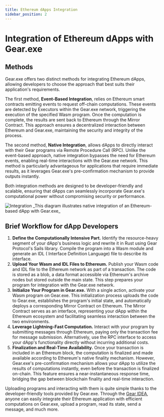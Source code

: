 ```yaml
---
title: Ethereum dApps Integration
sidebar_position: 2
---
```


# Integration of Ethereum dApps with Gear.exe

## Methods

Gear.exe offers two distinct methods for integrating Ethereum dApps, allowing developers to choose the approach that
best suits their application's requirements.

The first method, **Event-Based Integration**, relies on Ethereum smart contracts emitting events to request off-chain
computations. These events are detected by Executors within the Gear.exe network, triggering the execution of the
specified Wasm program. Once the computation is complete, the results are sent back to Ethereum through the Mirror
Contract. This approach ensures a decentralized interaction between Ethereum and Gear.exe, maintaining the security and
integrity of the process.

The second method, **Native Integration**, allows dApps to directly interact with their Gear programs via Remote
Procedure Call (RPC). Unlike the event-based approach, native integration bypasses the need for Ethereum events,
enabling real-time interactions with the Gear.exe network. This method is particularly advantageous for applications
that require immediate results, as it leverages Gear.exe's pre-confirmation mechanism to provide outputs instantly.

Both integration methods are designed to be developer-friendly and scalable, ensuring that dApps can seamlessly
incorporate Gear.exe's computational power without compromising security or performance.

<img src="/gear-exe/whitepaper/img/integration.png"  alt="Integration"/>
_This diagram illustrates native integration of an Ethereum-based dApp with Gear.exe_

## Brief Workflow for dApp Developers

1. **Define the Computationally Intensive Part.** Identify the resource-heavy segment of your dApp's business logic and
   rewrite it in Rust using Gear Protocol's Sails library. Compile the program into a Wasm module and generate an IDL (
   Interface Definition Language) file to describe its interface.
2. **Upload Your Wasm and IDL Files to Ethereum.** Publish your Wasm code and IDL file to the Ethereum network as part
   of a transaction. The code is stored as a blob, a data format accessible via Ethereum's archive nodes but stored
   outside the main state. This step prepares your program for integration with the Gear.exe network.
3. **Initialize Your Program in Gear.exe.** With a single action, activate your Wasm program on Gear.exe. This
   initialization process uploads the code to Gear.exe, establishes the program's initial state, and automatically
   deploys a corresponding Mirror Contract on Ethereum. The Mirror Contract serves as an interface, representing your
   dApp within the Ethereum ecosystem and facilitating seamless interaction between the two environments.
4. **Leverage Lightning-Fast Computation.** Interact with your program by submitting messages through Ethereum, paying
   only the transaction fee for message submission. Alternatively, use the RPC interface to access your dApp's
   functionality directly without incurring additional costs.
5. **Finalization and Real-Time Availability.** Once your transaction is included in an Ethereum block, the computation
   is finalized and made available according to Ethereum's native finality mechanism. However, Gear.exe's
   pre-confirmation mechanism allows your dApp to utilize the results of computations instantly, even before the
   transaction is finalized on-chain. This feature ensures a near-instantaneous response time, bridging the gap between
   blockchain finality and real-time interaction.

Uploading programs and interacting with them is quite simple thanks to the developer-friendly tools provided by
Gear.exe. Through the [Gear IDEA](https://idea.gear-tech.io/), anyone can easily integrate their Ethereum application
with efficient computations on Gear.exe, upload a program, read its state, send a message, and much more.
